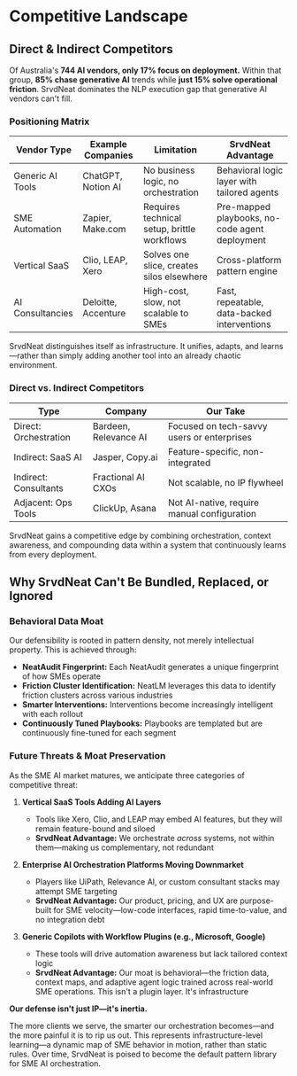 # Competitive Landscape

## Direct & Indirect Competitors

Of Australia's **744 AI vendors, only 17% focus on deployment.** Within that group, **85% chase generative AI** trends while **just 15% solve operational friction**. SrvdNeat dominates the NLP execution gap that generative AI vendors can't fill.

### Positioning Matrix

| **Vendor Type** | **Example Companies** | **Limitation** | **SrvdNeat Advantage** |
|-----------------|----------------------|----------------|------------------------|
| Generic AI Tools | ChatGPT, Notion AI | No business logic, no orchestration | Behavioral logic layer with tailored agents |
| SME Automation | Zapier, Make.com | Requires technical setup, brittle workflows | Pre-mapped playbooks, no-code agent deployment |
| Vertical SaaS | Clio, LEAP, Xero | Solves one slice, creates silos elsewhere | Cross-platform pattern engine |
| AI Consultancies | Deloitte, Accenture | High-cost, slow, not scalable to SMEs | Fast, repeatable, data-backed interventions |

SrvdNeat distinguishes itself as infrastructure. It unifies, adapts, and learns—rather than simply adding another tool into an already chaotic environment.

### Direct vs. Indirect Competitors

| **Type** | **Company** | **Our Take** |
|----------|-------------|--------------|
| Direct: Orchestration | Bardeen, Relevance AI | Focused on tech-savvy users or enterprises |
| Indirect: SaaS AI | Jasper, Copy.ai | Feature-specific, non-integrated |
| Indirect: Consultants | Fractional AI CXOs | Not scalable, no IP flywheel |
| Adjacent: Ops Tools | ClickUp, Asana | Not AI-native, require manual configuration |

SrvdNeat gains a competitive edge by combining orchestration, context awareness, and compounding data within a system that continuously learns from every deployment.

## Why SrvdNeat Can't Be Bundled, Replaced, or Ignored

### Behavioral Data Moat

Our defensibility is rooted in pattern density, not merely intellectual property. This is achieved through:

- **NeatAudit Fingerprint:** Each NeatAudit generates a unique fingerprint of how SMEs operate
- **Friction Cluster Identification:** NeatLM leverages this data to identify friction clusters across various industries
- **Smarter Interventions:** Interventions become increasingly intelligent with each rollout
- **Continuously Tuned Playbooks:** Playbooks are templated but are continuously fine-tuned for each segment

### Future Threats & Moat Preservation

As the SME AI market matures, we anticipate three categories of competitive threat:

1. **Vertical SaaS Tools Adding AI Layers**
   - Tools like Xero, Clio, and LEAP may embed AI features, but they will remain feature-bound and siloed
   - **SrvdNeat Advantage:** We orchestrate *across* systems, not within them—making us complementary, not redundant

2. **Enterprise AI Orchestration Platforms Moving Downmarket**
   - Players like UiPath, Relevance AI, or custom consultant stacks may attempt SME targeting
   - **SrvdNeat Advantage:** Our product, pricing, and UX are purpose-built for SME velocity—low-code interfaces, rapid time-to-value, and no integration debt

3. **Generic Copilots with Workflow Plugins (e.g., Microsoft, Google)**
   - These tools will drive automation awareness but lack tailored context logic
   - **SrvdNeat Advantage:** Our moat is behavioral—the friction data, context maps, and adaptive agent logic trained across real-world SME operations. This isn't a plugin layer. It's infrastructure

**Our defense isn't just IP—it's inertia.**

The more clients we serve, the smarter our orchestration becomes—and the more painful it is to rip us out. This represents infrastructure-level learning—a dynamic map of SME behavior in motion, rather than static rules. Over time, SrvdNeat is poised to become the default pattern library for SME AI orchestration. 